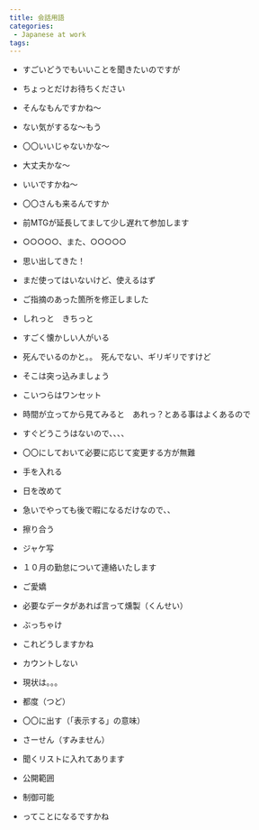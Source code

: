 ```yaml
---
title: 会話用語
categories:
 - Japanese at work
tags:
---
```


+ すごいどうでもいいことを聞きたいのですが

+ ちょっとだけお待ちください

+ そんなもんですかね〜

+ ない気がするな〜もう

+ 〇〇いいじゃないかな〜

+ 大丈夫かな〜

+ いいですかね〜

+ 〇〇さんも来るんですか

+ 前MTGが延長してまして少し遅れて参加します

+ ○○○○○、また、○○○○○

+ 思い出してきた！

+ まだ使ってはいないけど、使えるはず

+ ご指摘のあった箇所を修正しました

+ しれっと　きちっと

+ すごく懐かしい人がいる

+ 死んでいるのかと。。　死んでない、ギリギリですけど

+ そこは突っ込みましょう

+ こいつらはワンセット

+ 時間が立ってから見てみると　あれっ？とある事はよくあるので

+ すぐどうこうはないので、、、、

+ 〇〇にしておいて必要に応じて変更する方が無難

+ 手を入れる

+ 日を改めて

+ 急いでやっても後で暇になるだけなので、、

+ 擦り合う

+ ジャケ写

+ １０月の勤怠について連絡いたします

+ ご愛嬌

+ 必要なデータがあれば言って燻製（くんせい）

+ ぶっちゃけ

+ これどうしますかね

+ カウントしない

+ 現状は。。。

+ 都度（つど）

+ 〇〇に出す（「表示する」の意味）

+ さーせん（すみません）

+ 聞くリストに入れてあります

+ 公開範囲

+ 制御可能

+ ってことになるですかね

  

  

  
